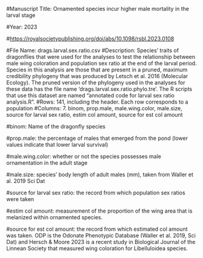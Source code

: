 #Manuscript Title: Ornamented species incur higher male mortality in the larval stage

#Year: 2023

#https://royalsocietypublishing.org/doi/abs/10.1098/rsbl.2023.0108

#File Name: drags.larval.sex.ratio.csv
#Description: Species’ traits of dragonflies that were used for the analyses to test the relationship between male wing coloration and population sex ratio at the end of the larval period. Species in this analysis are those that are present in a pruned, maximum credibility phylogeny that was produced by Letsch et al. 2016 (Molecular Ecology). The pruned version of the phylogeny used in the analyses for these data has the file name ‘drags.larval.sex.ratio.phylo.tre’. The R scripts that use this dataset are named “annotated code for larval sex ratio analysis.R”. 
#Rows: 141, including the header. Each row corresponds to a population 
#Columns: 7. binom, prop.male, male.wing.color, male.size, source for larval sex ratio, estim col amount, source for est col amount

#binom: Name of the dragonfly species

#prop.male: the percentage of males that emerged from the pond (lower values indicate that lower larval survival)

#male.wing.color: whether or not the species possesses male ornamentation in the adult stage

#male.size: species’ body length of adult males (mm), taken from Waller et al. 2019 Sci Dat

#source for larval sex ratio: the record from which population sex ratios were taken

#estim col amount: measurement of the proportion of the wing area that is melanized within ornamented species. 

#source for est col amount: the record from which estimated col amount was taken. ODP is the Odonate Phenotypic Database (Waller et al. 2019, Sci Dat) and Hersch & Moore 2023 is a recent study in Biological Journal of the Linnean Society that measured wing coloration for Libelluloidea species.
